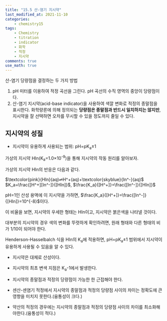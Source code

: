 ```yaml
---
title: "15.5 산-염기 지시약"
last_modified_at: 2021-11-10
categories:
    - chemistry15
tags:
    - Chemistry
    - titration
    - indicator
    - 화학
    - 적정
    - 지시약
comments: true
use_math: true
---
```


산-염기 당량점을 결정하는 두 가지 방법

1. pH 미터를 이용하여 적정 곡선을 그린다. pH 곡선의 수직 영역의 중앙이 당량점이다.
2. 산-염기 지시약(acid-base indicator)을 사용하여 색깔 변화로 적정의 종말점을 표시한다. 화학량론에 의해 정의되는 **당량점은 종말점과 반드시 일치하지는 않지만**, 지시약을 잘 선택하면 오차를 무시할 수 있을 정도까지 줄일 수 있다.

<h2>지시약의 성질</h2>

- 지시약이 유용하게 사용되는 범위: pH=pK<sub>a</sub>±1

가상의 지시약 HIn(K<sub>a</sub>=1.0×10<sup>-9</sup>)을 통해 지시약의 작동 원리를 알아보자.

가상의 지시약 HIn의 반응은 다음과 같다.

$\textcolor{pink}{HIn}(aq)⇌H^+(aq)+\textcolor{skyblue}{In^-}(aq)$\
$K_a=\frac{[H^+][In^-]}{[HIn]}$, $\frac{K_a}{[H^+]}=\frac{[In^-]}{[HIn]}$

pH=1인 산성 용액에 이 지시약을 가하면, $\frac{K_a}{[H^+]}=\frac{[In^-]}{[HIn]}=10^{-8}$이다.

이 비율을 보면, 지시약의 우세한 형태는 HIn이고, 지시약은 붉은색을 나타낼 것이다. 

대부분의 지시약의 경우 색의 변화를 뚜렷하게 확인하려면, 원래 형태와 다른 형태의 비가 1/10이 되어야 한다. 

Henderson-Hasselbalch 식을 HIn의 K<sub>a</sub>에 적용하면, pH=pK<sub>a</sub>±1 범위에서 지시약이 유용하게 사용될 수 있음을 알 수 있다.

- 지시약은 대체로 산성이다.
- 지시약의 최초 변색 지점은 K<sub>a</sub>-1에서 발생한다.
- 지시약의 종말점과 적정의 당량점이 가능한 한 근접해야 한다.
- 센산-센염기 적정에서 지시약의 종말점과 적정의 당량점 사이의 차이는 정확도에 큰 영향을 미치지 못한다.(융통성이 크다.)
- 약산의 적정의 경우에는 지시약의 종말점과 적정의 당량점 사이의 차이를 최소화해야한다.(융통성이 적다.)




    <meta charser="UTF-8">
    <title>Indicator</title>
    <link rel="stylesheet" href="https://uicdn.toast.com/tui.chart/latest/tui-chart.min.css">
    <script type='text/javascript' src='https://uicdn.toast.com/tui.code-snippet/v1.5.0/tui-code-snippet.min.js'></script>
    <script type='text/javascript' src='https://uicdn.toast.com/tui.chart/latest/raphael.js'></script>
    <script src="https://uicdn.toast.com/tui.chart/latest/tui-chart.min.js"></script>


<div id='chart-bar'></div>

<script type="text/javascript">
    var container = document.getElementById('chart-bar');
    var data = {
      categories: ['크리스탈 바이올렛', '크레솔 레드', '티몰 블루', '에리트로신 B', '2,4-다이나이트로페놀', '브롬페놀 블루', '메틸 오렌지', '브롬크레솔 그린', '메틸 레드', '에리오크롬* 블랙 T', '브로모크레솔 퍼플', '알리자린', '브롬티몰 블루', '페놀 레드', 'm-나이트로페놀', 'o-크레솔프탈레인', '페놀프탈레인', '티몰프탈레인', '알리자린 옐로 R'],
      series: [
        {
          name: '변색범위 1',
          data: [
            [0.0, 1.8],
            [1.0, 2.0],
            [1.2, 2.8],
            [2.2, 3.6],
            [2.4, 4.0],
            [3.0, 4.6],
            [3.1, 4.4],
            [3.8, 5.4],
            [4.2, 6.2],
            [5.0, 6.5],
            [5.2, 6.8],
            [5.6, 7.1],
            [6.0, 8.0],
            [6.8, 8.2],
            [6.9, 8.4],
            [8.2, 9.8],
            [8.0, 10.0],
            [9.4, 10.6],
            [10.0, 12.0],
          ],
        },
        {
          name: '변색범위 2',
          data: [
            [],
            [7.0, 8.8],
            [8.0, 9.1],
            [],
            [],
            [],
            [],
            [],
            [],
            [],
            [],
            [11.0, 12.4],
            [],
            [],
            [],
            [],
            [],
            [],
            [],
          ],
        },
      ],
    }
    var options = {
        chart: {
            width: '650',
            height: '800',
            title: 'Indicator',
        },
        yAxis: {
            title: 'Indicator'
        },
        xAxis: {
            title: 'pH'
        },
        tooltip: {
            grouped: true
        },
    };
    var theme = {
        series: {
            colors: [
                '#83b14e', '#458a3f', '#295ba0', '#2a4175', '#289399',
                '#289399', '#617178', '#8a9a9a', '#516f7d', '#dddddd'
            ]
        }
    };

    // For apply theme

    // tui.chart.registerTheme('myTheme', theme);
    // options.theme = 'myTheme';

    tui.chart.barChart(container, data, options);
</script>
